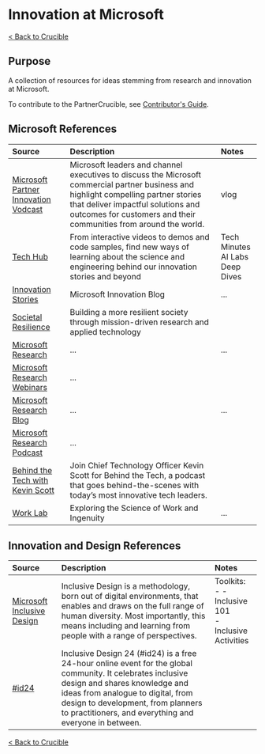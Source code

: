 # Innovation at Microsoft

[< Back to Crucible](./)

## Purpose

A collection of resources for ideas stemming from research and innovation at Microsoft. 

To contribute to the PartnerCrucible, see [Contributor's Guide](ContributorsGuide).

## Microsoft References

Source | Description | Notes
:----- | :---------- | :-----
[Microsoft Partner Innovation Vodcast](https://www.youtube.com/playlist?list=PLcgFidNgo6oNIL-hxoRHfzsGJ6iOFko7L) | Microsoft leaders and channel executives to discuss the Microsoft commercial partner business and highlight compelling partner stories that deliver impactful solutions and outcomes for customers and their communities from around the world. | vlog
[Tech Hub](https://innovation.microsoft.com/en-us/developer) | From interactive videos to demos and code samples, find new ways of learning about the science and engineering behind our innovation stories and beyond | Tech Minutes<br> AI Labs<br>Deep Dives
[Innovation Stories](https://news.microsoft.com/innovation-stories/) | Microsoft Innovation Blog | ...
[Societal Resilience](https://www.microsoft.com/en-us/research/group/societal-resilience/) | Building a more resilient society through mission-driven research and applied technology
[Microsoft Research](https://www.microsoft.com/en-us/research/) | ... |...
[Microsoft Research Webinars](https://www.microsoft.com/en-us/research/webinar/) | ... |
[Microsoft Research Blog](https://www.microsoft.com/en-us/research/blog/) | ... |...
[Microsoft Research Podcast](https://www.microsoft.com/en-us/research/podcast/) | ... |
[Behind the Tech with Kevin Scott](https://www.microsoft.com/en-us/behind-the-tech) | Join Chief Technology Officer Kevin Scott for Behind the Tech, a podcast that goes behind-the-scenes with today’s most innovative tech leaders. | 
[Work Lab](https://www.microsoft.com/en-us/worklab) | Exploring the Science of Work and Ingenuity | ...

## Innovation and Design References
Source | Description | Notes
:----- | :---------- | :-----
[Microsoft Inclusive Design](https://www.microsoft.com/design/inclusive/) | Inclusive Design is a methodology, born out of digital environments, that enables and draws on the full range of human diversity. Most importantly, this means including and learning from people with a range of perspectives. | Toolkits:<br> - - Inclusive 101 <br> - Inclusive Activities
[#id24](https://inclusivedesign24.org/) | Inclusive Design 24 (#id24) is a free 24-hour online event for the global community. It celebrates inclusive design and shares knowledge and ideas from analogue to digital, from design to development, from planners to practitioners, and everything and everyone in between. | 

[< Back to Crucible](./)